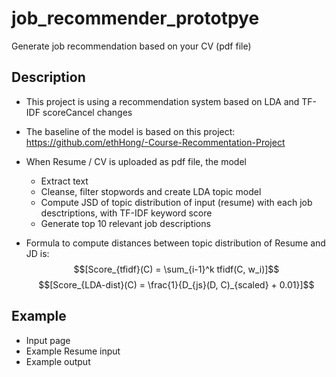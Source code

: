 # job_recommender_prototpye
Generate job recommendation based on your CV (pdf file)



## Description

* This project is using a recommendation system based on LDA and TF-IDF scoreCancel changes
* The baseline of the model is based on this project: https://github.com/ethHong/-Course-Recommentation-Project
* When Resume / CV is uploaded as pdf file, the model
  * Extract text
  * Cleanse, filter stopwords and create LDA topic model
  * Compute JSD of topic distribution of input (resume) with each job desctriptions, with TF-IDF keyword score
  * Generate top 10 relevant job descriptions

* Formula to compute distances between topic distribution of Resume and JD is:
$$[Score_{tfidf}(C) = \sum_{i-1}^k tfidf(C, w_i)]$$
$$[Score_{LDA-dist}(C) = \frac{1}{D_{js}(D, C)_{scaled} + 0.01}]$$



## Example

* Input page
* Example Resume input
* Example output
